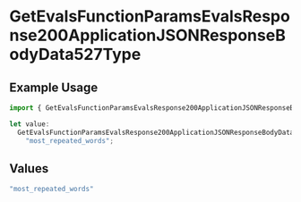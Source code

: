 # GetEvalsFunctionParamsEvalsResponse200ApplicationJSONResponseBodyData527Type

## Example Usage

```typescript
import { GetEvalsFunctionParamsEvalsResponse200ApplicationJSONResponseBodyData527Type } from "@orq-ai/node/models/operations";

let value:
  GetEvalsFunctionParamsEvalsResponse200ApplicationJSONResponseBodyData527Type =
    "most_repeated_words";
```

## Values

```typescript
"most_repeated_words"
```